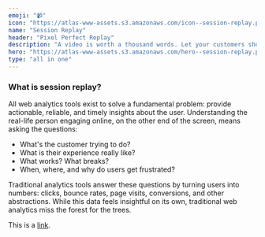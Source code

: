 ```yaml
---
emoji: "📹"
icon: "https://atlas-www-assets.s3.amazonaws.com/icon--session-replay.png"
name: "Session Replay"
header: "Pixel Perfect Replay"
description: "A video is worth a thousand words. Let your customers show you rather than tell you with session recording."
hero: "https://atlas-www-assets.s3.amazonaws.com/hero--session-replay.png"
type: "all in one"
---
```


### What is session replay?

All web analytics tools exist to solve a fundamental problem: provide actionable, reliable, and timely insights about the user. Understanding the real-life person engaging online, on the other end of the screen, means asking the questions:

- What's the customer trying to do?
- What is their experience really like?
- What works? What breaks?
- When, where, and why do users get frustrated?

Traditional analytics tools answer these questions by turning users into numbers: clicks, bounce rates, page visits, conversions, and other abstractions. While this data feels insightful on its own, traditional web analytics miss the forest for the trees.

This is a [link](/api/components/prose).
